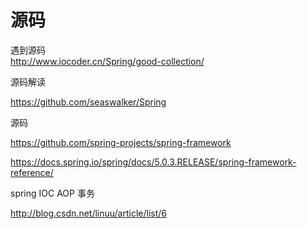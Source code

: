 



# 源码

遇到源码\
http://www.iocoder.cn/Spring/good-collection/

源码解读

https://github.com/seaswalker/Spring

源码

https://github.com/spring-projects/spring-framework


https://docs.spring.io/spring/docs/5.0.3.RELEASE/spring-framework-reference/

spring IOC  AOP 事务

http://blog.csdn.net/linuu/article/list/6